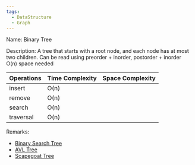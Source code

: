 ```yaml
---
tags:
  - DataStructure
  - Graph
---
```

Name: Binary Tree

Description: A tree that starts with a root node, and each node has at most two children.
Can be read using preorder + inorder, postorder + inorder 
O(n) space needed

| Operations | Time Complexity | Space Complexity |
| ---------- | --------------- | ---------------- |
| insert     | O(n)            |                  |
| remove     | O(n)            |                  |
| search     | O(n)                |                  |
| traversal  | O(n)            |                  |

Remarks:
* [Binary Search Tree](/Data%20Structures/Tree/BinarySearchTree)
* [AVL Tree](/Data%20Structures/Tree/AVLTree)
* [Scapegoat Tree](/Data%20Structures/Tree/ScapegoatTree)
